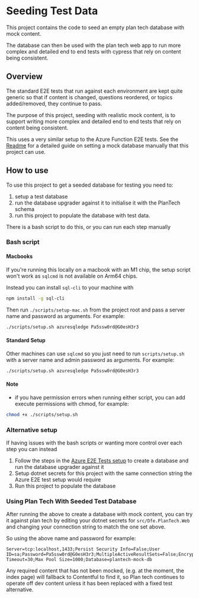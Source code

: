 # Seeding Test Data

This project contains the code to seed an empty plan tech database with mock content.

The database can then be used with the plan tech web app to run more complex and detailed end to end tests with cypress that rely on content being consistent.

## Overview

The standard E2E tests that run against each environment are kept quite generic so that if content is changed, questions reordered, or topics added/removed, they continue to pass.

The purpose of this project, seeding with realistic mock content, is to support writing more complex and detailed end to end tests that rely on content being consistent.

This uses a very similar setup to the Azure Function E2E tests. See the [Readme](https://github.com/DFE-Digital/sts-plan-technology-for-your-school/blob/main/tests/Dfe.PlanTech.AzureFunctions.E2ETests/README.md)
for a detailed guide on setting a mock database manually that this project can use.

## How to use

To use this project to get a seeded database for testing you need to:
1. setup a test database
2. run the database upgrader against it to initialise it with the PlanTech schema
3. run this project to populate the database with test data.

There is a bash script to do this, or you can run each step manually

### Bash script

#### Macbooks

If you're running this locally on a macbook with an M1 chip, the setup script won't work as `sqlcmd` is not available on Arm64 chips.

Instead you can install `sql-cli` to your machine with
```bash
npm install -g sql-cli
```

Then run `./scripts/setup-mac.sh` from the project root and pass a server name and password as arguments. For example:
```bash
./scripts/setup.sh azuresqledge Pa5ssw0rd@G0esH3r3
```

#### Standard Setup

Other machines can use `sqlcmd` so you just need to run `scripts/setup.sh` with a server name and admin password as arguments. For example:
```bash
./scripts/setup.sh azuresqledge Pa5ssw0rd@G0esH3r3
```

#### Note
- if you have permission errors when running either script, you can add execute permissions with chmod, for example:
```bash
chmod +x ./scripts/setup.sh
```


### Alternative setup

If having issues with the bash scripts or wanting more control over each step you can instead

1. Follow the steps in the [Azure E2E Tests setup](tests/Dfe.PlanTech.AzureFunctions.E2ETests/README.md) to create a database and run the database upgrader against it
2. Setup dotnet secrets for this project with the same connection string the Azure E2E test setup would require
3. Run this project to populate the database


### Using Plan Tech With Seeded Test Database

After running the above to create a database with mock content, you can try it against plan tech by editing your dotnet secrets for `src/Dfe.PlanTech.Web`
and changing your connection string to match the one set above.

So using the above name and password for example:
```
Server=tcp:localhost,1433;Persist Security Info=False;User ID=sa;Password=Pa5ssw0rd@G0esH3r3;MultipleActiveResultSets=False;Encrypt=True;TrustServerCertificate=True;Connection Timeout=30;Max Pool Size=1000;Database=plantech-mock-db
```

Any required content that has not been mocked, (e.g. at the moment, the index page) will fallback to Contentful to find it,
so Plan tech continues to operate off dev content unless it has been replaced with a fixed test alternative.
